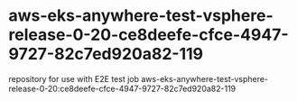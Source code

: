 # aws-eks-anywhere-test-vsphere-release-0-20-ce8deefe-cfce-4947-9727-82c7ed920a82-119
repository for use with E2E test job aws-eks-anywhere-test-vsphere-release-0-20:ce8deefe-cfce-4947-9727-82c7ed920a82-119
